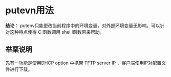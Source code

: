 # putevn用法

**结论**： putenv只能更改当前程序中的环境变量，对外部环境变量无影响。可以针对这种特点使得 C 函数调用 shel l函数带来帮助。



## 举栗说明

先有一功能是使用DHCP option 中携带 TFTP server IP ，客户端使用IP对配置文件进行下载。




